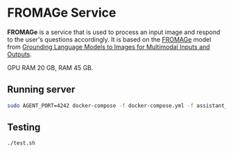 # FROMAGe Service
**FROMAGe** is a service that is used to process an input image and respond to the user's questions accordingly. It is based on the [FROMAGe](https://github.com/kohjingyu/fromage/tree/main) model from [Grounding Language Models to Images for Multimodal Inputs and Outputs](https://arxiv.org/abs/2301.13823).

GPU RAM 20 GB, RAM 45 GB. 

## Running server

```sh
sudo AGENT_PORT=4242 docker-compose -f docker-compose.yml -f assistant_dists/dream_multimodal/docker-compose.override.yml -f assistant_dists/dream_multimodal/dev.yml -f assistant_dists/dream_multimodal/test.yml up --build fromage
```

## Testing

```sh
./test.sh
```
